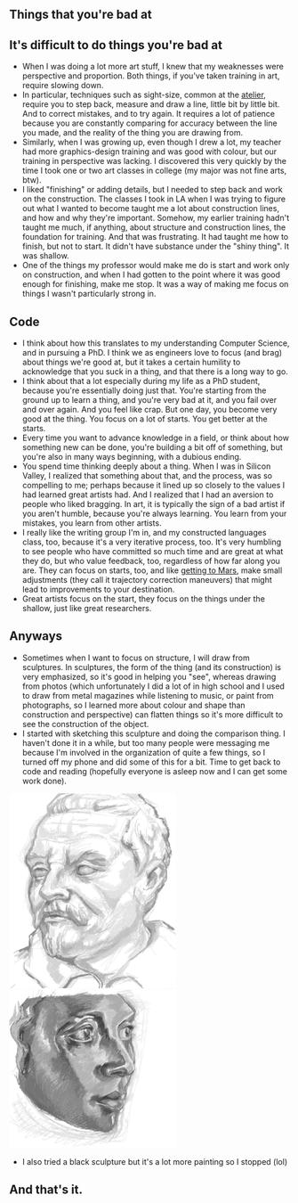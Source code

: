 ## Things that you're bad at

## It's difficult to do things you're bad at
- When I was doing a lot more art stuff, I knew that my weaknesses were perspective and proportion.
  Both things, if you've taken training in art, require slowing down. 
- In particular, techniques such as sight-size, common at the [atelier](https://en.wikipedia.org/wiki/Atelier), require you to step
  back, measure and draw a line, little bit by little bit. And to correct mistakes, and to try again. It requires a lot of patience
  because you are constantly comparing for accuracy between the line you made, and the reality of the thing you are drawing from.
- Similarly, when I was growing up, even though I drew a lot, my teacher had more graphics-design training and was good with colour,
  but our training in perspective was lacking. I discovered this very quickly by the time I took one or two art classes in college (my major
  was not fine arts, btw). 
- I liked "finishing" or adding details, but I needed to step back and work on the construction. The classes I took in LA when I was trying 
  to figure out what I wanted to become taught me a lot about construction lines, and how and why they're important. Somehow, my earlier 
  training hadn't taught me much, if anything, about structure and construction lines, the foundation for training. And that was frustrating.
  It had taught me how to finish, but not to start. It didn't have substance under the "shiny thing". It was shallow.
- One of the things my professor would make me do is start and work only on construction, and when I had gotten to the point where it was
  good enough for finishing, make me stop. It was a way of making me focus on things I wasn't particularly strong in.
  
## Code
- I think about how this translates to my understanding Computer Science, and in pursuing a PhD. I think we as engineers love to focus (and brag)
  about things we're good at, but it takes a certain humility to acknowledge that you suck in a thing, and that there is a long way to go.
- I think about that a lot especially during my life as a PhD student, because you're essentially doing just that. You're starting from the ground
  up to learn a thing, and you're very bad at it, and you fail over and over again. And you feel like crap. But one day, you become very good
  at the thing. You focus on a lot of starts. You get better at the starts.
- Every time you want to advance knowledge in a field, or think about how something new can be done, you're building a bit off of something,
  but you're also in many ways beginning, with a dubious ending.
- You spend time thinking deeply about a thing. When I was in Silicon Valley, I realized that something about that, and the process, was so 
  compelling to me; perhaps because it lined up so closely to the values I had learned great artists had. And I realized that I had an aversion
  to people who liked bragging. In art, it is typically the sign of a bad artist if you aren't humble, because you're always learning. You learn
  from your mistakes, you learn from other artists.
- I really like the writing group I'm in, and my constructed languages class, too, because it's a very iterative process, too. It's very humbling 
  to see people who have committed so much time and are great at what they do, but who value feedback, too, regardless of how far along you are.
  They can focus on starts, too, and like [getting to Mars](https://mars.nasa.gov/mro/mission/timeline/mtcruise/cruisetcms/), make small adjustments (they call it trajectory correction maneuvers) that might lead to improvements to your destination.
- Great artists focus on the start, they focus on the things under the shallow, just like great researchers. 

## Anyways
- Sometimes when I want to focus on structure, I will draw from sculptures. In sculptures, the form of the thing (and its construction) is very
  emphasized, so it's good in helping you "see", whereas drawing from photos (which unfortunately I did a lot of in high school and I used to draw from metal magazines while listening to music, or paint from photographs, so I learned
  more about colour and shape than construction and perspective) can flatten things so it's more difficult to see the construction of the object.
- I started with sketching this sculpture and doing the comparison thing. I haven't done it in a while, but too many people were messaging me because I'm involved in the organization of quite a few things,
  so I turned off my phone and did some of this for a bit. Time to get back to code and reading (hopefully everyone is asleep now and I can get some work done).

<img src="/images/bernini_.png" width="300">


<img src="/images/notberninianotherface.png" width="300">

- I also tried a black sculpture but it's a lot more painting so I stopped (lol)

## And that's it.

